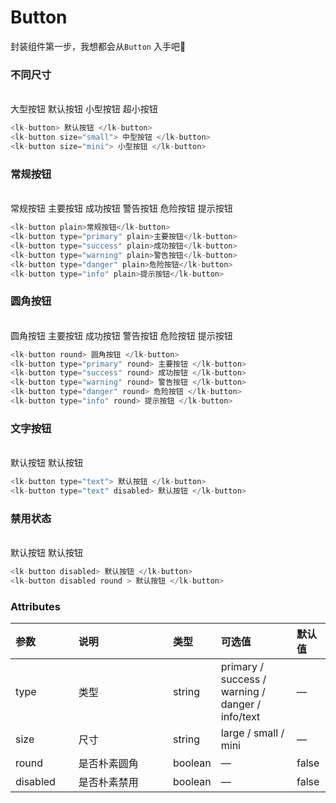 # Button

封装组件第一步，我想都会从`Button` 入手吧😬

### 不同尺寸
<br/>

<div>
  <lk-button size="large"> 大型按钮 </lk-button>
  <lk-button> 默认按钮 </lk-button>
  <lk-button size="small"> 小型按钮 </lk-button>
  <lk-button size="mini"> 超小按钮 </lk-button>
</div>

```js
<lk-button> 默认按钮 </lk-button>
<lk-button size="small"> 中型按钮 </lk-button>
<lk-button size="mini"> 小型按钮 </lk-button>
```

### 常规按钮
<br/>

<div>
  <lk-button plain> 常规按钮 </lk-button>
  <lk-button type="primary" plain> 主要按钮 </lk-button>
  <lk-button type="success" plain> 成功按钮 </lk-button>
  <lk-button type="warning" plain> 警告按钮 </lk-button>
  <lk-button type="danger" plain> 危险按钮 </lk-button>
  <lk-button type="info" plain> 提示按钮 </lk-button>
</div>

```js
<lk-button plain>常规按钮</lk-button>
<lk-button type="primary" plain>主要按钮</lk-button>
<lk-button type="success" plain>成功按钮</lk-button>
<lk-button type="warning" plain>警告按钮</lk-button>
<lk-button type="danger" plain>危险按钮</lk-button>
<lk-button type="info" plain>提示按钮</lk-button>
```

### 圆角按钮
<br/>

<div>
  <lk-button round> 圆角按钮 </lk-button>
  <lk-button type="primary" round> 主要按钮 </lk-button>
  <lk-button type="success" round> 成功按钮 </lk-button>
  <lk-button type="warning" round> 警告按钮 </lk-button>
  <lk-button type="danger" round> 危险按钮 </lk-button>
  <lk-button type="info" round> 提示按钮 </lk-button>
</div>

```js
<lk-button round> 圆角按钮 </lk-button>
<lk-button type="primary" round> 主要按钮 </lk-button>
<lk-button type="success" round> 成功按钮 </lk-button>
<lk-button type="warning" round> 警告按钮 </lk-button>
<lk-button type="danger" round> 危险按钮 </lk-button>
<lk-button type="info" round> 提示按钮 </lk-button>
```

### 文字按钮
<br/>

<div>
  <lk-button type="text"> 默认按钮 </lk-button>
  <lk-button type="text" disabled> 默认按钮 </lk-button>
</div>

```js
<lk-button type="text"> 默认按钮 </lk-button>
<lk-button type="text" disabled> 默认按钮 </lk-button>
```

### 禁用状态
<br/>

<div>
  <lk-button disabled> 默认按钮 </lk-button>
  <lk-button round disabled> 默认按钮 </lk-button>
</div>

```js
<lk-button disabled> 默认按钮 </lk-button>
<lk-button disabled round > 默认按钮 </lk-button>
```

### Attributes

| 参数     | 说明              | 类型    | 可选值                                      | 默认值 |
| :------- | :----------- | :------ | :------------------------------------------ | :----- |
| type     | 类型         | string  | primary / success / warning / danger / info/text | —      |
| size    | 尺寸          | string | large / small / mini                         | —     |
| round    | 是否朴素圆角 | boolean | —                                           | false  |
| disabled | 是否朴素禁用 | boolean | —                                           | false  |

<style>
table th:first-of-type {
    width: 20%;
}
table th:nth-of-type(2) {
    width: 30%;
}
table th:nth-of-type(3) {
    width: 10%;
}
</style>